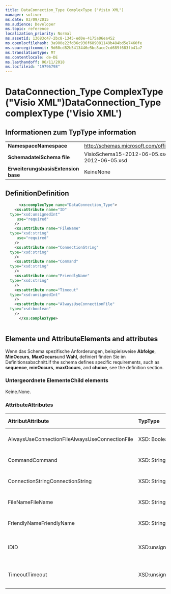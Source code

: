 ```yaml
---
title: DataConnection_Type ComplexType ("Visio XML")
manager: soliver
ms.date: 03/09/2015
ms.audience: Developer
ms.topic: reference
localization_priority: Normal
ms.assetid: 13683c47-2bc8-1345-ed0e-4175a06ea452
ms.openlocfilehash: 3a900e22fd36c936f689081149b484bd5e7460fe
ms.sourcegitcommit: 9d60cd82b5413446e5bc8ace2cd689f683fb41a7
ms.translationtype: MT
ms.contentlocale: de-DE
ms.lasthandoff: 06/11/2018
ms.locfileid: "19796798"
---
```

# <a name="dataconnectiontype-complextype-visio-xml"></a><span data-ttu-id="764e0-102">DataConnection_Type ComplexType ("Visio XML")</span><span class="sxs-lookup"><span data-stu-id="764e0-102">DataConnection_Type complexType ('Visio XML')</span></span>

## <a name="type-information"></a><span data-ttu-id="764e0-103">Informationen zum Typ</span><span class="sxs-lookup"><span data-stu-id="764e0-103">Type information</span></span>

|||
|:-----|:-----|
|<span data-ttu-id="764e0-104">**Namespace**</span><span class="sxs-lookup"><span data-stu-id="764e0-104">**Namespace**</span></span> <br/> |http://schemas.microsoft.com/office/visio/2011/1/core  <br/> |
|<span data-ttu-id="764e0-105">**Schemadatei**</span><span class="sxs-lookup"><span data-stu-id="764e0-105">**Schema file**</span></span> <br/> |<span data-ttu-id="764e0-106">VisioSchema15-2012-06-05.xsd</span><span class="sxs-lookup"><span data-stu-id="764e0-106">VisioSchema15-2012-06-05.xsd</span></span>  <br/> |
|<span data-ttu-id="764e0-107">**Erweiterungsbasis**</span><span class="sxs-lookup"><span data-stu-id="764e0-107">**Extension base**</span></span> <br/> |<span data-ttu-id="764e0-108">Keine</span><span class="sxs-lookup"><span data-stu-id="764e0-108">None</span></span>  <br/> |
   
## <a name="definition"></a><span data-ttu-id="764e0-109">Definition</span><span class="sxs-lookup"><span data-stu-id="764e0-109">Definition</span></span>

```XML
      <xs:complexType name="DataConnection_Type">
    <xs:attribute name="ID"
  type="xsd:unsignedInt"
     use="required"
    />
    <xs:attribute name="FileName"
  type="xsd:string"
     use="required"
    />
    <xs:attribute name="ConnectionString"
  type="xsd:string"
    />
    <xs:attribute name="Command"
  type="xsd:string"
    />
    <xs:attribute name="FriendlyName"
  type="xsd:string"
    />
    <xs:attribute name="Timeout"
  type="xsd:unsignedInt"
    />
    <xs:attribute name="AlwaysUseConnectionFile"
  type="xsd:boolean"
    />
      </xs:complexType>
      
```

## <a name="elements-and-attributes"></a><span data-ttu-id="764e0-110">Elemente und Attribute</span><span class="sxs-lookup"><span data-stu-id="764e0-110">Elements and attributes</span></span>

<span data-ttu-id="764e0-111">Wenn das Schema spezifische Anforderungen, beispielsweise **Abfolge**, **MinOccurs**, **MaxOccurs**und **Wahl**, definiert finden Sie im Definitionsabschnitt.</span><span class="sxs-lookup"><span data-stu-id="764e0-111">If the schema defines specific requirements, such as **sequence**, **minOccurs**, **maxOccurs**, and **choice**, see the definition section.</span></span> 
  
### <a name="child-elements"></a><span data-ttu-id="764e0-112">Untergeordnete Elemente</span><span class="sxs-lookup"><span data-stu-id="764e0-112">Child elements</span></span>

<span data-ttu-id="764e0-113">Keine.</span><span class="sxs-lookup"><span data-stu-id="764e0-113">None.</span></span>
  
### <a name="attributes"></a><span data-ttu-id="764e0-114">Attribute</span><span class="sxs-lookup"><span data-stu-id="764e0-114">Attributes</span></span>

|<span data-ttu-id="764e0-115">**Attribut**</span><span class="sxs-lookup"><span data-stu-id="764e0-115">**Attribute**</span></span>|<span data-ttu-id="764e0-116">**Typ**</span><span class="sxs-lookup"><span data-stu-id="764e0-116">**Type**</span></span>|<span data-ttu-id="764e0-117">**Erforderlich**</span><span class="sxs-lookup"><span data-stu-id="764e0-117">**Required**</span></span>|<span data-ttu-id="764e0-118">**Beschreibung**</span><span class="sxs-lookup"><span data-stu-id="764e0-118">**Description**</span></span>|<span data-ttu-id="764e0-119">**Mögliche Werte**</span><span class="sxs-lookup"><span data-stu-id="764e0-119">**Possible values**</span></span>|
|:-----|:-----|:-----|:-----|:-----|
|<span data-ttu-id="764e0-120">AlwaysUseConnectionFile</span><span class="sxs-lookup"><span data-stu-id="764e0-120">AlwaysUseConnectionFile</span></span>  <br/> |<span data-ttu-id="764e0-121">XSD: Boolean</span><span class="sxs-lookup"><span data-stu-id="764e0-121">xsd:boolean</span></span>  <br/> |<span data-ttu-id="764e0-122">Optional</span><span class="sxs-lookup"><span data-stu-id="764e0-122">optional</span></span>  <br/> ||<span data-ttu-id="764e0-123">Werte des Typs xsd: Boolean.</span><span class="sxs-lookup"><span data-stu-id="764e0-123">Values of the xsd:boolean type.</span></span>  <br/> |
|<span data-ttu-id="764e0-124">Command</span><span class="sxs-lookup"><span data-stu-id="764e0-124">Command</span></span>  <br/> |<span data-ttu-id="764e0-125">XSD: String</span><span class="sxs-lookup"><span data-stu-id="764e0-125">xsd:string</span></span>  <br/> |<span data-ttu-id="764e0-126">Optional</span><span class="sxs-lookup"><span data-stu-id="764e0-126">optional</span></span>  <br/> ||<span data-ttu-id="764e0-127">Werte des Typs xsd: String.</span><span class="sxs-lookup"><span data-stu-id="764e0-127">Values of the xsd:string type.</span></span>  <br/> |
|<span data-ttu-id="764e0-128">ConnectionString</span><span class="sxs-lookup"><span data-stu-id="764e0-128">ConnectionString</span></span>  <br/> |<span data-ttu-id="764e0-129">XSD: String</span><span class="sxs-lookup"><span data-stu-id="764e0-129">xsd:string</span></span>  <br/> |<span data-ttu-id="764e0-130">Optional</span><span class="sxs-lookup"><span data-stu-id="764e0-130">optional</span></span>  <br/> ||<span data-ttu-id="764e0-131">Werte des Typs xsd: String.</span><span class="sxs-lookup"><span data-stu-id="764e0-131">Values of the xsd:string type.</span></span>  <br/> |
|<span data-ttu-id="764e0-132">FileName</span><span class="sxs-lookup"><span data-stu-id="764e0-132">FileName</span></span>  <br/> |<span data-ttu-id="764e0-133">XSD: String</span><span class="sxs-lookup"><span data-stu-id="764e0-133">xsd:string</span></span>  <br/> |<span data-ttu-id="764e0-134">erforderlich</span><span class="sxs-lookup"><span data-stu-id="764e0-134">required</span></span>  <br/> ||<span data-ttu-id="764e0-135">Werte des Typs xsd: String.</span><span class="sxs-lookup"><span data-stu-id="764e0-135">Values of the xsd:string type.</span></span>  <br/> |
|<span data-ttu-id="764e0-136">FriendlyName</span><span class="sxs-lookup"><span data-stu-id="764e0-136">FriendlyName</span></span>  <br/> |<span data-ttu-id="764e0-137">XSD: String</span><span class="sxs-lookup"><span data-stu-id="764e0-137">xsd:string</span></span>  <br/> |<span data-ttu-id="764e0-138">Optional</span><span class="sxs-lookup"><span data-stu-id="764e0-138">optional</span></span>  <br/> ||<span data-ttu-id="764e0-139">Werte des Typs xsd: String.</span><span class="sxs-lookup"><span data-stu-id="764e0-139">Values of the xsd:string type.</span></span>  <br/> |
|<span data-ttu-id="764e0-140">ID</span><span class="sxs-lookup"><span data-stu-id="764e0-140">ID</span></span>  <br/> |<span data-ttu-id="764e0-141">XSD:unsignedInt</span><span class="sxs-lookup"><span data-stu-id="764e0-141">xsd:unsignedInt</span></span>  <br/> |<span data-ttu-id="764e0-142">erforderlich</span><span class="sxs-lookup"><span data-stu-id="764e0-142">required</span></span>  <br/> ||<span data-ttu-id="764e0-143">Werte des Typs Xsd:unsignedInt.</span><span class="sxs-lookup"><span data-stu-id="764e0-143">Values of the xsd:unsignedInt type.</span></span>  <br/> |
|<span data-ttu-id="764e0-144">Timeout</span><span class="sxs-lookup"><span data-stu-id="764e0-144">Timeout</span></span>  <br/> |<span data-ttu-id="764e0-145">XSD:unsignedInt</span><span class="sxs-lookup"><span data-stu-id="764e0-145">xsd:unsignedInt</span></span>  <br/> |<span data-ttu-id="764e0-146">Optional</span><span class="sxs-lookup"><span data-stu-id="764e0-146">optional</span></span>  <br/> ||<span data-ttu-id="764e0-147">Werte des Typs Xsd:unsignedInt.</span><span class="sxs-lookup"><span data-stu-id="764e0-147">Values of the xsd:unsignedInt type.</span></span>  <br/> |
   

